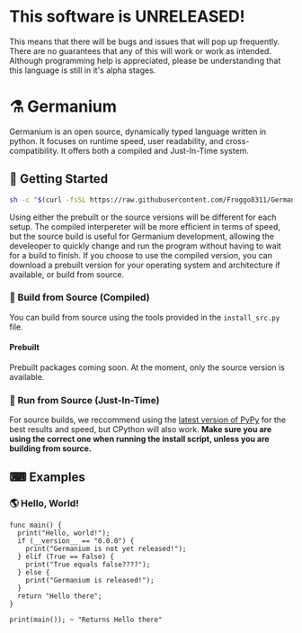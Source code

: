 # <strong>This software is UNRELEASED!</strong>
This means that there will be bugs and issues that will pop up
frequently. There are no guarantees that any of this will work
or work as intended. Although programming help is appreciated,
please be understanding that this language is still in it's
alpha stages.

# ⚗ Germanium
Germanium is an open source, dynamically typed language written
in python. It focuses on runtime speed, user readability, and
cross-compatibility. It offers both a compiled and Just-In-Time
system.


## 🔬 Getting Started
```bash
sh -c "$(curl -fsSL https://raw.githubusercontent.com/Froggo8311/Germanium/main/tools/web-install.sh)"
```
Using either the prebuilt or the source versions will be different
for each setup. The compiled interpereter will be more efficient
in terms of speed, but the source build is useful for Germanium
development, allowing the develeoper to quickly change and run the
program without having to wait for a build to finish. If you choose to
use the compiled version, you can download a prebuilt version for
your operating system and architecture if available, or build from
source.

### 🔭 Build from Source (Compiled)
You can build from source using the tools provided in the 
`install_src.py` file.

#### Prebuilt
Prebuilt packages coming soon. At the moment, only the source version
is available.



### 🧪 Run from Source (Just-In-Time)
For source builds, we reccommend using the
[latest version of PyPy](https://www.pypy.org/download.html)
for the best results and speed, but CPython will also work.
<strong>Make sure you are using the correct one when running the
install script, unless you are building from source.</strong>

## ⌨ Examples
### 🌎 Hello, World!
```ge
func main() {
  print("Hello, world!");
  if (__version__ == "0.0.0") {
    print("Germanium is not yet released!");
  } elif (True == False) {
    print("True equals false????");
  } else {
    print("Germanium is released!");
  }
  return "Hello there";
}

print(main()); ~ "Returns Hello there"
```

